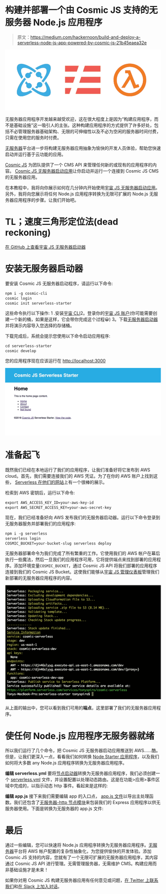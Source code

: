 # 构建并部署一个由 Cosmic JS 支持的无服务器 Node.js 应用程序

> 原文：<https://medium.com/hackernoon/build-and-deploy-a-serverless-node-js-app-powered-by-cosmic-js-21b45eaea32e>

![](img/772453e11a8763ad3de078cbba2e3ac4.png)

无服务器应用程序开发越来越受欢迎，这在很大程度上是因为“构建应用程序，而不是基础设施”这一吸引人的主张。这种构建应用程序的方式提供了许多好处，包括不必管理服务器基础架构、无限的可伸缩性以及不必为空闲的服务器时间付费，只需在使用您的服务时付费。

[无服务器](https://serverless.com/company/team/)平台进一步将构建无服务器应用抽象为愉快的开发人员体验，帮助您快速启动并运行基于云功能的应用。

[Cosmic JS](https://cosmicjs.com) 为团队提供了一个 CMS API 来管理任何新的或现有的应用程序的内容。 [Cosmic JS 无服务器启动应用](https://github.com/cosmicjs/serverless-starter)让你启动并运行一个连接到 Cosmic JS CMS 的无服务器应用。

在本教程中，我将向你展示如何在几分钟内开始使用[宇宙 JS 无服务器启动应用](https://github.com/cosmicjs/serverless-starter)。另外，我将向您展示将任何 Node.js 应用程序转换为无限可扩展的 Node.js 无服务器应用程序的步骤。让我们开始吧。

# TL；速度三角形定位法(dead reckoning)

[在 GitHub 上查看宇宙 JS 无服务器启动器](https://github.com/cosmicjs/serverless-starter)

# 安装无服务器启动器

要安装 Cosmic JS 无服务器启动程序，请运行以下命令:

```
npm i -g cosmic-cli
cosmic login
cosmic init serverless-starter
```

这些命令执行以下操作:
1 .安装[宇宙 CLI](https://www.npmjs.com/package/cosmic-cli)2。登录你的[宇宙 JS 账户](https://cosmicjs.com/)(你可能需要创建一个新的桶，如果是这样，它会带你完成这个过程😀)
3。下载[无服务器启动器](https://github.com/cosmicjs/serverless-starter)并将演示内容导入您选择的存储桶。

下载完成后，系统会提示您使用以下命令启动应用程序:

```
cd serverless-starter
cosmic develop
```

您的应用程序现在应该运行在 [http://localhost:3000](http://localhost:3000/)

![](img/8b4f2a33b87671c69bf8a586c3e6bf94.png)

# 准备起飞

既然我们已经在本地运行了我们的应用程序，让我们准备好将它发布到 AWS cloud。首先，我们需要连接我们的 AWS 凭证。为了在你的 AWS 账户上找到这些， [Serverless 在他们的网站](https://serverless.com/framework/docs/providers/aws/guide/credentials/)上有一个很棒的展示。

检索到 AWS 密钥后，运行以下命令:

```
export AWS_ACCESS_KEY_ID=your-aws-key-id
export AWS_SECRET_ACCESS_KEY=your-aws-secret-key
```

现在，我们已经准备好向 AWS 发布我们的无服务器启动器。运行以下命令登录到无服务器服务并部署我们的应用程序:

```
npm i -g serverless
serverless login
COSMIC_BUCKET=your-bucket-slug serverless deploy
```

无服务器部署命令为我们完成了所有繁重的工作。它使用我们的 AWS 帐户在幕后执行一些魔法，然后一旦我们的应用程序可用，它将提供端点来找到部署的应用程序。添加环境变量`COSMIC_BUCKET`，通过 Cosmic JS API 将我们部署的应用程序连接到我们的 Cosmic JS Bucket。这使我们能够从[宇宙 JS 管理仪表板](https://cosmicjs.com/cms-api)管理我们新部署的无服务器应用程序的内容。

![](img/8890c205cd5703739916572557e349c3.png)

从上面的输出中，您可以看到我们可用的**端点**，这里部署了我们的无服务器应用程序。

# 使任何 Node.js 应用程序无服务器就绪

所以我们运行了几个命令，把 Cosmic JS 无服务器启动应用推送到 AWS……酷。但是，让我们更深入一点，看看我们如何转换 [Node Starter 应用程序](https://github.com/cosmicjs/node-starter)，以及我们如何将大多数 any Node.js 应用程序转换为无服务器应用程序。

**编辑 serverless.yml**
要将[节点启动器](https://github.com/cosmicjs/node-starter)转换为无服务器应用程序，我们必须创建一个 [serverless.yml](https://github.com/cosmicjs/serverless-starter/blob/master/serverless.yml) 文件，并设置配置以处理动态路由。这是在功能>应用>事件区域中完成的，以指示动态 http 事件。看起来是这样的:

**编辑 app.js**
接下来我们需要编辑 app 的入口点， [app.js 文件](https://github.com/cosmicjs/serverless-starter/blob/master/app.js)以导出主处理函数。我们还包含了[无服务器-http 节点模块](https://www.npmjs.com/package/serverless-http)来包装我们的 Express 应用程序以供无服务器使用。下面是转换为无服务器的 app.js 文件:

# 最后

通过一些编辑，您可以快速将 Node.js 应用程序转换为无服务器应用程序。[无服务器](https://serverless.com/)平台将 AWS 帐户配置的复杂性抽象化，为您提供愉快的开发体验。添加 Cosmic JS 支持的内容，您就有了一个无限可扩展的无服务器应用程序，其内容通过 Cosmic JS API 进行管理。无需管理服务器，无需维护 CMS。构建应用而非基础设施才是未来！

如果你对用 Cosmic JS 构建无服务器应用有任何意见或问题，[在 Twitter 上联系我们](https://twitter.com/cosmic_js)和[在 Slack 上加入对话](https://cosmicjs.com/community)。